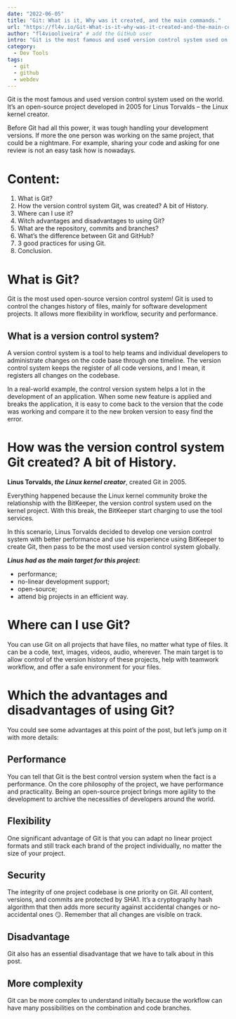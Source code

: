 ```yaml
---
date: "2022-06-05"
title: "Git: What is it, Why was it created, and the main commands."
url: "https://fl4v.io/Git-What-is-it-why-was-it-created-and-the-main-commands" # add original post url, to adding on canonical tag.
author: "fl4viooliveira" # add the GitHub user
intro: "Git is the most famous and used version control system used on the world. It’s an open-source project developed in 2005 for Linus Torvalds – the Linux kernel creator."
category:
  - Dev Tools
tags:
  - git
  - github
  - webdev
---
```


Git is the most famous and used version control system used on the world. It’s an open-source project developed in 2005 for Linus Torvalds – the Linux kernel creator.

Before Git had all this power, it was tough handling your development versions. If more the one person was working on the same project, that could be a nightmare. For example, sharing your code and asking for one review is not an easy task how is nowadays.

# Content:

1. What is Git?
2. How the version control system Git, was created? A bit of History.
3. Where can I use it?
4. Witch advantages and disadvantages to using Git?
5. What are the repository, commits and branches?
6. What’s the difference between Git and GitHub?
7. 3 good practices for using Git.
8. Conclusion.

# What is Git?

Git is the most used open-source version control system! Git is used to control the changes history of files, mainly for software development projects. It allows more flexibility in workflow, security and performance.

## What is a version control system?

A version control system is a tool to help teams and individual developers to administrate changes on the code base through one timeline. The version control system keeps the register of all code versions, and I mean, it registers all changes on the codebase.

In a real-world example, the control version system helps a lot in the development of an application. When some new feature is applied and breaks the application, it is easy to come back to the version that the code was working and compare it to the new broken version to easy find the error.

# How was the version control system Git created? A bit of History.

**Linus Torvalds, _the Linux kernel creator_**, created Git in 2005.

Everything happened because the Linux kernel community broke the relationship with the BitKeeper, the version control system used on the kernel project. With this break, the BitKeeper start charging to use the tool services.

In this scenario, Linus Torvalds decided to develop one version control system with better performance and use his experience using BitKeeper to create Git, then pass to be the most used version control system globally.

**_Linus had as the main target for this project:_**

- performance;
- no-linear development support;
- open-source;
- attend big projects in an efficient way.

# Where can I use Git?

You can use Git on all projects that have files, no matter what type of files. It can be a code, text, images, videos, audio, wherever. The main target is to allow control of the version history of these projects, help with teamwork workflow, and offer a safe environment for your files.

# Which the advantages and disadvantages of using Git?

You could see some advantages at this point of the post, but let’s jump on it with more details:

## Performance

You can tell that Git is the best control version system when the fact is a performance. On the core philosophy of the project, we have performance and practicality. Being an open-source project brings more agility to the development to archive the necessities of developers around the world.

## Flexibility

One significant advantage of Git is that you can adapt no linear project formats and still track each brand of the project individually, no matter the size of your project.

## Security

The integrity of one project codebase is one priority on Git. All content, versions, and commits are protected by SHA1. It’s a cryptography hash algorithm that then adds more security against accidental changes or no-accidental ones 😏. Remember that all changes are visible on track.

## Disadvantage

Git also has an essential disadvantage that we have to talk about in this post.

## More complexity

Git can be more complex to understand initially because the workflow can have many possibilities on the combination and code branches.
